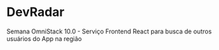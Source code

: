 ﻿# DevRadar
 
Semana OmniStack 10.0 - Serviço Frontend React para busca de outros usuários do App na região
